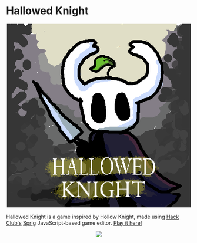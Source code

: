 # Hallowed Knight

<div align = "center"><img src = "assets/thumbnail.png"></img></div>

Hallowed Knight is a game inspired by Hollow Knight, made using [Hack Club's](https://hackclub.com) [Sprig](https://sprig.hackclub.com) JavaScript-based game editor. [Play it here!](https://sprig.hackclub.com/share/KoIstoVl8tqzQOHWcKRt)

<div align = "center"><img src = "https://cloud-mckxy7xdv-hack-club-bot.vercel.app/0preview.png"></img></div>
